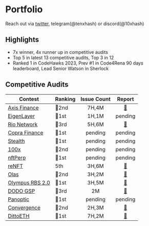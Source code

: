 # Portfolio

Reach out via [twitter](https://twitter.com/10xhash), telegram(@tenxhash) or discord(@10xhash)

## Highlights

- 7x winner, 4x runner up in competitive audits
- Top 5 in latest 13 competitive audits, Top 3 in 12
- Ranked 1 in CodeHawks 2023, Prev #1 in Code4Rena 90 days leaderboard, Lead Senior Watson in Sherlock

## Competitive Audits

| Contest | Ranking | Issue Count | Report |
| - | - | :-: | :-: |
| [Axis Finance](https://audits.sherlock.xyz/contests/206) | 🥈2nd | 7H,4M | [📄](/contests/Axis%20Finance.md) |
| [EigenLayer](https://cantina.xyz/competitions/4b6f08a7-e830-4499-9977-08e2c3b32068) | 🥇1st | 1H,1M | pending |
| [Rio Network](https://audits.sherlock.xyz/contests/176) | 🥉3rd | 5H,6M | [📄](/contests/Rio%20Network.md) |
| [Copra Finance](https://audits.sherlock.xyz/contests/141) | 🥇1st | pending | pending |
| [Stealth](https://audits.sherlock.xyz/contests/201) | 🥇1st | pending | pending |
| [100x](https://audits.sherlock.xyz/contests/153) | 🥈2nd | pending | pending |
| [nftPerp](https://code4rena.com/audits/2024-01-nftperp-invitational) | 🥇1st | pending | pending |
| [reNFT](https://code4rena.com/audits/2024-01-renft) | 5th | 3H,6M | [📄](/contests/reNFT.md) |
| [Olas](https://code4rena.com/audits/2023-12-olas) | 🥈2nd | 3H,2M | [📄](/contests/Olas.md) |
| [Olympus RBS 2.0](https://audits.sherlock.xyz/contests/128) | 🥇1st | 3H,5M | [📄](/contests/Olympus%20RBS%202.0.md) |
| [DODO GSP](https://audits.sherlock.xyz/contests/135) | 🥉3rd | 2M | [📄](/contests/DODO%20GSP.md) |
| [Panoptic](https://code4rena.com/audits/2023-11-panoptic) | 🥇1st | pending | pending |
| [Convergence](https://audits.sherlock.xyz/contests/126) | 🥈2nd | 2H,3M | [📄](/contests/Convergence.md) |
| [DittoETH](https://www.codehawks.com/contests/clm871gl00001mp081mzjdlwc) | 🥇1st | 7H,2M | [📄](/contests/DittoETH.md) |
